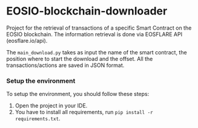 # EOSIO-blockchain-downloader

Project for the retrieval of transactions of a specific Smart Contract on the EOSIO blockchain. The information retrieval is done via EOSFLARE API (eosflare.io/api). 

The `main_download.py` takes as input the name of the smart contract, the position where to start the download and the offset. All the transactions/actions are saved in JSON format.

### Setup the environment

To setup the environment, you should follow these steps:

1. Open the project in your IDE.
2. You have to install all requirements, run `pip install -r requirements.txt`.
